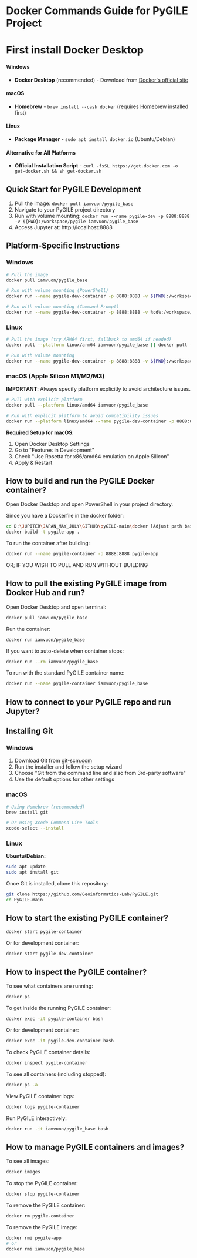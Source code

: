 # Docker Commands Guide for PyGILE Project

# First install Docker Desktop
#### Windows
- **Docker Desktop** (recommended) - Download from [Docker's official site](https://docs.docker.com/desktop/)

#### macOS
- **Homebrew** - `brew install --cask docker` (requires [Homebrew](https://brew.sh/) installed first)

#### Linux
- **Package Manager** - `sudo apt install docker.io` (Ubuntu/Debian)

#### Alternative for All Platforms
- **Official Installation Script** - `curl -fsSL https://get.docker.com -o get-docker.sh && sh get-docker.sh`

## Quick Start for PyGILE Development

1. Pull the image: `docker pull iamvuon/pygile_base`
2. Navigate to your PyGILE project directory
3. Run with volume mounting: `docker run --name pygile-dev -p 8888:8888 -v ${PWD}:/workspace/pygile iamvuon/pygile_base`
4. Access Jupyter at: http://localhost:8888

## Platform-Specific Instructions

### **Windows**

```bash
# Pull the image
docker pull iamvuon/pygile_base

# Run with volume mounting (PowerShell)
docker run --name pygile-dev-container -p 8888:8888 -v ${PWD}:/workspace/pygile iamvuon/pygile_base

# Run with volume mounting (Command Prompt)
docker run --name pygile-dev-container -p 8888:8888 -v %cd%:/workspace/pygile iamvuon/pygile_base
```

### **Linux**

```bash
# Pull the image (try ARM64 first, fallback to amd64 if needed)
docker pull --platform linux/arm64 iamvuon/pygile_base || docker pull --platform linux/amd64 iamvuon/pygile_base

# Run with volume mounting
docker run --name pygile-dev-container -p 8888:8888 -v ${PWD}:/workspace/pygile iamvuon/pygile_base
```

### **macOS (Apple Silicon M1/M2/M3)**

**IMPORTANT**: Always specify platform explicitly to avoid architecture issues.

```bash
# Pull with explicit platform
docker pull --platform linux/amd64 iamvuon/pygile_base

# Run with explicit platform to avoid compatibility issues
docker run --platform linux/amd64 --name pygile-dev-container -p 8888:8888 -v ${PWD}:/workspace/pygile iamvuon/pygile_base
```

**Required Setup for macOS**:
1. Open Docker Desktop Settings
2. Go to "Features in Development" 
3. Check "Use Rosetta for x86/amd64 emulation on Apple Silicon"
4. Apply & Restart

## How to build and run the PyGILE Docker container?

Open Docker Desktop and open PowerShell in your project directory.

Since you have a Dockerfile in the docker folder:

```bash
cd D:\JUPITER\JAPAN_MAY_JULY\GITHUB\pyGILE-main\docker [Adjust path based on your cloned folder location]
docker build -t pygile-app .
```

To run the container after building:

```bash
docker run --name pygile-container -p 8888:8888 pygile-app
```

OR; IF YOU WISH TO PULL AND RUN WITHOUT BUILDING

## How to pull the existing PyGILE image from Docker Hub and run?

Open Docker Desktop and open terminal:

```bash
docker pull iamvuon/pygile_base
```

Run the container:

```bash
docker run iamvuon/pygile_base
```

If you want to auto-delete when container stops:

```bash
docker run --rm iamvuon/pygile_base
```

To run with the standard PyGILE container name:

```bash
docker run --name pygile-container iamvuon/pygile_base
```

## How to connect to your PyGILE repo and run Jupyter?

## Installing Git

### Windows
1. Download Git from [git-scm.com](https://git-scm.com/download/win)
2. Run the installer and follow the setup wizard
3. Choose "Git from the command line and also from 3rd-party software"
4. Use the default options for other settings

### macOS
```bash
# Using Homebrew (recommended)
brew install git

# Or using Xcode Command Line Tools
xcode-select --install
```

### Linux

**Ubuntu/Debian:**
```bash
sudo apt update
sudo apt install git
```

Once Git is installed, clone this repository:

```bash
git clone https://github.com/Geoinformatics-Lab/PyGILE.git
cd PyGILE-main
```

## How to start the existing PyGILE container?

```bash
docker start pygile-container
```

Or for development container:
```bash
docker start pygile-dev-container
```

## How to inspect the PyGILE container?

To see what containers are running:

```bash
docker ps
```

To get inside the running PyGILE container:

```bash
docker exec -it pygile-container bash
```

Or for development container:
```bash
docker exec -it pygile-dev-container bash
```

To check PyGILE container details:

```bash
docker inspect pygile-container
```

To see all containers (including stopped):

```bash
docker ps -a
```

View PyGILE container logs:

```bash
docker logs pygile-container
```

Run PyGILE interactively:

```bash
docker run -it iamvuon/pygile_base bash
```

## How to manage PyGILE containers and images?

To see all images:

```bash
docker images
```

To stop the PyGILE container:

```bash
docker stop pygile-container
```

To remove the PyGILE container:

```bash
docker rm pygile-container
```

To remove the PyGILE image:

```bash
docker rmi pygile-app
# or
docker rmi iamvuon/pygile_base
```